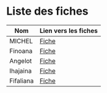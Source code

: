 # Liste des fiches

                    
|Nom      |Lien vers les fiches   |
|---------|-----------------------|
|MICHEL   |[Fiche](./MICHEL.md)   |
|Finoana  |[Fiche](./FINOANA.md)  |
|Angelot  |[Fiche](./ANGELOT.md)  |
|Ihajaina |[Fiche](./IHAJAINA.md) |
|Fifaliana|[Fiche](./Fifaliana.md)|